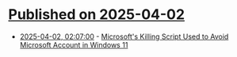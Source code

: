 # [Published on 2025-04-02](index.md)

* [2025-04-02, 02:07:00](https://soylentnews.org/article.pl?sid=25/03/31/1248211&from=rss) - [Microsoft's Killing Script Used to Avoid Microsoft Account in Windows 11](https://soylentnews.org/article.pl?sid=25/03/31/1248211&from=rss)
